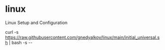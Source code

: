 # linux
Linux Setup and Configuration

curl -s https://raw.githubusercontent.com/gnedyalkov/linux/main/initial_universal.sh | bash -s --
